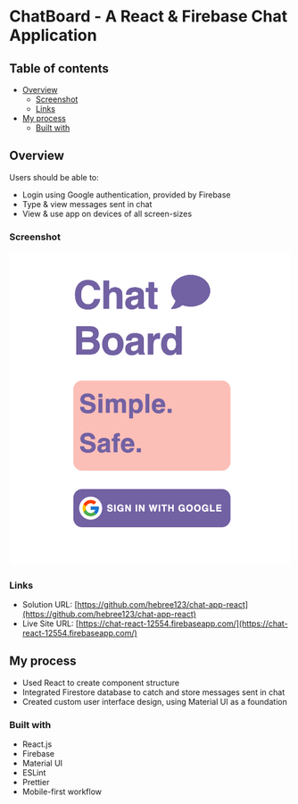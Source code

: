 # ChatBoard - A React & Firebase Chat Application

## Table of contents

- [Overview](#overview)
  - [Screenshot](#screenshot)
  - [Links](#links)
- [My process](#my-process)
  - [Built with](#built-with)

## Overview

Users should be able to:

- Login using Google authentication, provided by Firebase
- Type & view messages sent in chat
- View & use app on devices of all screen-sizes

### Screenshot

![](./screenshot.png)

### Links

- Solution URL: [https://github.com/hebree123/chat-app-react](https://github.com/hebree123/chat-app-react)
- Live Site URL: [https://chat-react-12554.firebaseapp.com/](https://chat-react-12554.firebaseapp.com/)

## My process

- Used React to create component structure
- Integrated Firestore database to catch and store messages sent in chat
- Created custom user interface design, using Material UI as a foundation

### Built with

- React.js
- Firebase
- Material UI
- ESLint
- Prettier
- Mobile-first workflow

